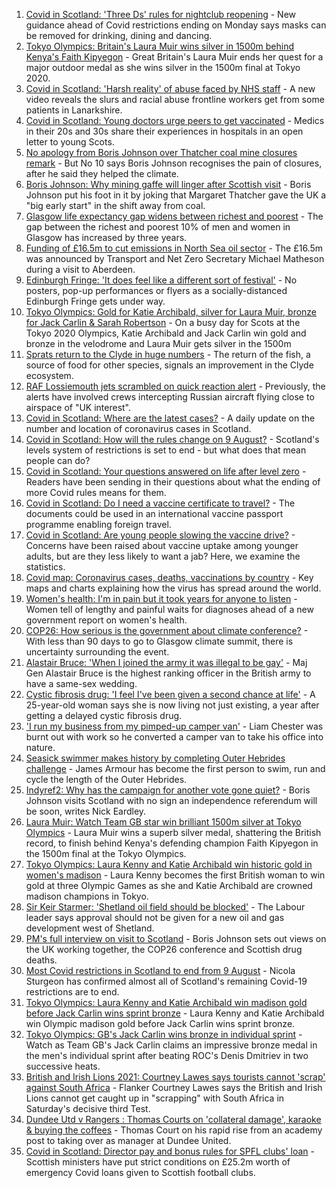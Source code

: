 1. [Covid in Scotland: 'Three Ds' rules for nightclub reopening](https://www.bbc.co.uk/news/uk-scotland-58114122) - New guidance ahead of Covid restrictions ending on Monday says masks can be removed for drinking, dining and dancing.
2. [Tokyo Olympics: Britain's Laura Muir wins silver in 1500m behind Kenya's Faith Kipyegon](https://www.bbc.co.uk/sport/olympics/58117464) - Great Britain's Laura Muir ends her quest for a major outdoor medal as she wins silver in the 1500m final at Tokyo 2020.
3. [Covid in Scotland: 'Harsh reality' of abuse faced by NHS staff](https://www.bbc.co.uk/news/uk-scotland-glasgow-west-58118232) - A new video reveals the slurs and racial abuse frontline workers get from some patients in Lanarkshire.
4. [Covid in Scotland: Young doctors urge peers to get vaccinated](https://www.bbc.co.uk/news/uk-scotland-58108477) - Medics in their 20s and 30s share their experiences in hospitals in an open letter to young Scots.
5. [No apology from Boris Johnson over Thatcher coal mine closures remark](https://www.bbc.co.uk/news/uk-politics-58117044) - But No 10 says Boris Johnson recognises the pain of closures, after he said they helped the climate.
6. [Boris Johnson: Why mining gaffe will linger after Scottish visit](https://www.bbc.co.uk/news/uk-scotland-58117514) - Boris Johnson put his foot in it by joking that Margaret Thatcher gave the UK a "big early start" in the shift away from coal.
7. [Glasgow life expectancy gap widens between richest and poorest](https://www.bbc.co.uk/news/uk-scotland-glasgow-west-58118599) - The gap between the richest and poorest 10% of men and women in Glasgow has increased by three years.
8. [Funding of £16.5m to cut emissions in North Sea oil sector](https://www.bbc.co.uk/news/uk-scotland-north-east-orkney-shetland-58114403) - The £16.5m was announced by Transport and Net Zero Secretary Michael Matheson during a visit to Aberdeen.
9. [Edinburgh Fringe: 'It does feel like a different sort of festival'](https://www.bbc.co.uk/news/uk-scotland-edinburgh-east-fife-58114299) - No posters, pop-up performances or flyers as a socially-distanced Edinburgh Fringe gets under way.
10. [Tokyo Olympics: Gold for Katie Archibald, silver for Laura Muir, bronze for Jack Carlin & Sarah Robertson](https://www.bbc.co.uk/sport/olympics/58112562) - On a busy day for Scots at the Tokyo 2020 Olympics, Katie Archibald and Jack Carlin win gold and bronze in the velodrome and Laura Muir gets silver in the 1500m
11. [Sprats return to the Clyde in huge numbers](https://www.bbc.co.uk/news/uk-scotland-glasgow-west-58114116) - The return of the fish, a source of food for other species, signals an improvement in the Clyde ecosystem.
12. [RAF Lossiemouth jets scrambled on quick reaction alert](https://www.bbc.co.uk/news/uk-scotland-north-east-orkney-shetland-58116631) - Previously, the alerts have involved crews intercepting Russian aircraft flying close to airspace of "UK interest".
13. [Covid in Scotland: Where are the latest cases?](https://www.bbc.co.uk/news/uk-scotland-53511877) - A daily update on the number and location of coronavirus cases in Scotland.
14. [Covid in Scotland: How will the rules change on 9 August?](https://www.bbc.co.uk/news/uk-scotland-53166816) - Scotland's levels system of restrictions is set to end - but what does that mean people can do?
15. [Covid in Scotland: Your questions answered on life after level zero](https://www.bbc.co.uk/news/uk-scotland-58071989) - Readers have been sending in their questions about what the ending of more Covid rules means for them.
16. [Covid in Scotland: Do I need a vaccine certificate to travel?](https://www.bbc.co.uk/news/uk-scotland-57519070) - The documents could be used in an international vaccine passport programme enabling foreign travel.
17. [Covid in Scotland: Are young people slowing the vaccine drive?](https://www.bbc.co.uk/news/uk-scotland-57915106) - Concerns have been raised about vaccine uptake among younger adults, but are they less likely to want a jab? Here, we examine the statistics.
18. [Covid map: Coronavirus cases, deaths, vaccinations by country](https://www.bbc.co.uk/news/world-51235105) - Key maps and charts explaining how the virus has spread around the world.
19. [Women's health: I'm in pain but it took years for anyone to listen](https://www.bbc.co.uk/news/uk-scotland-58101414) - Women tell of lengthy and painful waits for diagnoses ahead of a new government report on women's health.
20. [COP26: How serious is the government about climate conference?](https://www.bbc.co.uk/news/uk-politics-58107010) - With less than 90 days to go to Glasgow climate summit, there is uncertainty surrounding the event.
21. [Alastair Bruce: 'When I joined the army it was illegal to be gay'](https://www.bbc.co.uk/news/uk-scotland-edinburgh-east-fife-58081185) - Maj Gen Alastair Bruce is the highest ranking officer in the British army to have a same-sex wedding.
22. [Cystic fibrosis drug: 'I feel I've been given a second chance at life'](https://www.bbc.co.uk/news/uk-scotland-north-east-orkney-shetland-58084089) - A 25-year-old woman says she is now living not just existing, a year after getting a delayed cystic fibrosis drug.
23. ['I run my business from my pimped-up camper van'](https://www.bbc.co.uk/news/uk-scotland-58025876) - Liam Chester was burnt out with work so he converted a camper van to take his office into nature.
24. [Seasick swimmer makes history by completing Outer Hebrides challenge](https://www.bbc.co.uk/news/uk-scotland-edinburgh-east-fife-58059477) - James Armour has become the first person to swim, run and cycle the length of the Outer Hebrides.
25. [Indyref2: Why has the campaign for another vote gone quiet?](https://www.bbc.co.uk/news/uk-politics-58079551) - Boris Johnson visits Scotland with no sign an independence referendum will be soon, writes Nick Eardley.
26. [Laura Muir: Watch Team GB star win brilliant 1500m silver at Tokyo Olympics](https://www.bbc.co.uk/sport/av/olympics/58119293) - Laura Muir wins a superb silver medal, shattering the British record, to finish behind Kenya's defending champion Faith Kipyegon in the 1500m final at the Tokyo Olympics.
27. [Tokyo Olympics: Laura Kenny and Katie Archibald win historic gold in women's madison](https://www.bbc.co.uk/sport/av/olympics/58113831) - Laura Kenny becomes the first British woman to win gold at three Olympic Games as she and Katie Archibald are crowned madison champions in Tokyo.
28. [Sir Keir Starmer: 'Shetland oil field should be blocked'](https://www.bbc.co.uk/news/uk-scotland-58103993) - The Labour leader says approval should not be given for a new oil and gas development west of Shetland.
29. [PM's full interview on visit to Scotland](https://www.bbc.co.uk/news/uk-scotland-58094228) - Boris Johnson sets out views on the UK working together, the COP26 conference and Scottish drug deaths.
30. [Most Covid restrictions in Scotland to end from 9 August](https://www.bbc.co.uk/news/uk-scotland-58077159) - Nicola Sturgeon has confirmed almost all of Scotland's remaining Covid-19 restrictions are to end.
31. [Tokyo Olympics: Laura Kenny and Katie Archibald win madison gold before Jack Carlin wins sprint bronze](https://www.bbc.co.uk/sport/olympics/58113628) - Laura Kenny and Katie Archibald win Olympic madison gold before Jack Carlin wins sprint bronze.
32. [Tokyo Olympics: GB's Jack Carlin wins bronze in individual sprint](https://www.bbc.co.uk/sport/av/olympics/58115831) - Watch as Team GB's Jack Carlin claims an impressive bronze medal in the men's individual sprint after beating ROC's Denis Dmitriev in two successive heats.
33. [British and Irish Lions 2021: Courtney Lawes says tourists cannot 'scrap' against South Africa](https://www.bbc.co.uk/sport/rugby-union/58113948) - Flanker Courtney Lawes says the British and Irish Lions cannot get caught up in "scrapping" with South Africa in Saturday's decisive third Test.
34. [Dundee Utd v Rangers : Thomas Courts on 'collateral damage', karaoke & buying the coffees](https://www.bbc.co.uk/sport/football/58103699) - Thomas Court on his rapid rise from an academy post to taking over as manager at Dundee United.
35. [Covid in Scotland: Director pay and bonus rules for SPFL clubs' loan](https://www.bbc.co.uk/news/uk-scotland-58104430) - Scottish ministers have put strict conditions on £25.2m worth of emergency Covid loans given to Scottish football clubs.
